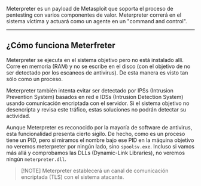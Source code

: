 Meterpreter es un payload de Metasploit que soporta el proceso de pentesting con varios componentes de valor. Meterpreter correrá en el sistema víctima y actuará como un agente en un "command and control".

-------------------
<h2>¿Cómo funciona Meterfreter</h2>
Meterpreter se ejecuta en el sistema objetivo pero no está instalado allí. Corre en memoria (RAM) y no se escribe en el disco (con el objetivo de no ser detectado por los escaneos de antivirus). De esta manera es visto tan sólo como un proceso.

Meterpreter también intenta evitar ser detectado por IPSs (Intrusion Prevention System) basados en red e IDSs (Intrusion Detection System) usando comunicación encriptada con el servidor. Si el sistema objetivo no desencripta y revisa este tráfico, estas soluciones no podrán detectar su actividad.

Aunque Meterpreter es reconocido por la mayoría de software de antivirus, esta funcionalidad presenta cierto sigilo. De hecho, como es un proceso tiene un PID, pero si miramos el nombre bajo ese PID en la máquina objetivo no veremos meterpreter por ningún lado, sino `spoolsv.exe`. Incluso si vamos más allá y comprobamos las DLLs (Dynamic-Link Libraries), no veremos ningún `meterpreter.dll`.

>[!NOTE] Meterpreter establecerá un canal de comunicación encriptada (TLS) con el sistema atacante.

